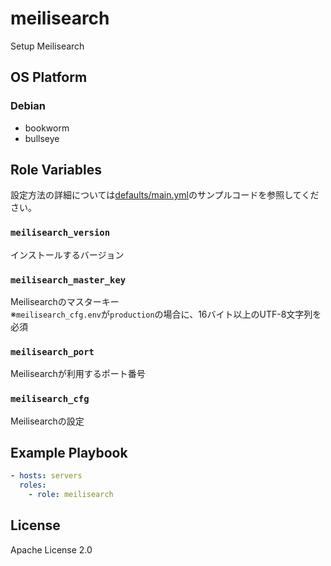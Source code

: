meilisearch
=================

Setup Meilisearch

OS Platform
-----------------

### Debian

- bookworm
- bullseye

Role Variables
--------------

設定方法の詳細については[defaults/main.yml](defaults/main.yml)のサンプルコードを参照してください。

### `meilisearch_version`

インストールするバージョン

### `meilisearch_master_key`

Meilisearchのマスターキー  
※`meilisearch_cfg.env`が`production`の場合に、16バイト以上のUTF-8文字列を必須

### `meilisearch_port`

Meilisearchが利用するポート番号

### `meilisearch_cfg`

Meilisearchの設定

Example Playbook
--------------

```yaml
- hosts: servers
  roles:
    - role: meilisearch
```

License
--------------

Apache License 2.0
